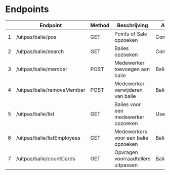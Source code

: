 ---
---

# Endpoints

|  | Endpoint | Method | Beschrijving | Authenticatie |
| --- | --- | --- | --- | --- |
| 1 | /uitpas/balie/pos | GET | Points of Sale opzoeken | ConsumerRequest |
| 2 | /uitpas/balie/search | GET | Balies opzoeken | ConsumerRequest |
| 3 | /uitpas/balie/member | POST | Medewerker toevoegen aan balie | Balie medewerker |
| 4 | /uitpas/balie/removeMember | POST | Medewerker verwijderen van balie | Balie medewerker |
| 5 | /uitpas/balie/list | GET | Balies voor een medewerker opzoeken | UserAccessToken |
| 6 | /uitpas/balie/listEmployees | GET | Medewerkers voor een balie opzoeken | Balie medewerker |
| 7 | /uitpas/balie/countCards | GET | Opvragen voorraadtellers uitpassen | Balie medewerker |